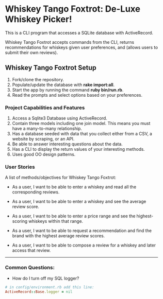 # Whiskey Tango Foxtrot: De-Luxe Whiskey Picker!
This is a CLI program that accesses a SQLite database with ActiveRecord.

Whiskey Tango Foxtrot accepts commands from the CLI, returns recommendations for whiskeys given user preferences, and (allows users to submit their own reviews).

## Whiskey Tango Foxtrot Setup
1. Fork/clone the repository.
2. Populate/update the database with __rake import:all__.
3. Start the app by running the command __ruby bin/run.rb__.
4. Read the prompts and select options based on your preferences.


### Project Capabilities and Features

1. Access a Sqlite3 Database using ActiveRecord.
2. Contain three models including one join model. This means you must have a many-to-many relationship.
3. Has a database seeded with data that you collect either from a CSV, a website by scraping, or an API.
4. Be able to answer interesting questions about the data.
5. Has a CLI to display the return values of your interesting methods.  
6. Uses good OO design patterns.


### User Stories
A list of methods/objectives for Whiskey Tango Foxtrot:

* As a user, I want to be able to enter a whiskey and read all the corresponding reviews.

* As a user, I want to be able to enter a whiskey and see the average review score.

* As a user, I want to be able to enter a price range and see the highest-scoring whiskeys within that range.

* As a user, I want to be able to request a recommendation and find the brand with the highest average review scores.

* As a user, I want to be able to compose a review for a whiskey and later access that review.

---
### Common Questions:
- How do I turn off my SQL logger?
```ruby
# in config/environment.rb add this line:
ActiveRecord::Base.logger = nil
```
